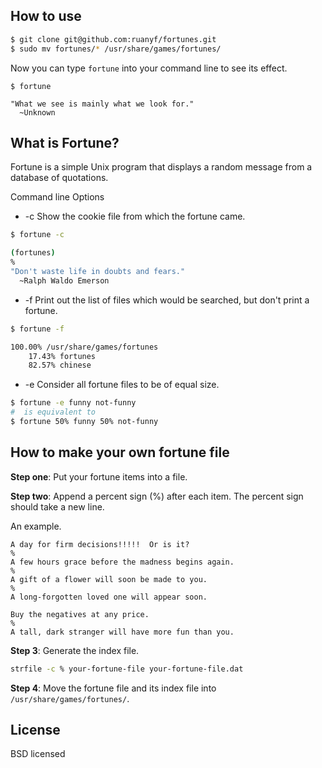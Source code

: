 ## How to use

```bash
$ git clone git@github.com:ruanyf/fortunes.git
$ sudo mv fortunes/* /usr/share/games/fortunes/
```

Now you can type `fortune` into your command line to see its effect.

```
$ fortune

"What we see is mainly what we look for."
  ~Unknown
```

## What is Fortune?

Fortune is a simple Unix program that displays a random message from a database of quotations.

Command line Options

- -c     Show the cookie file from which the fortune came.

```bash
$ fortune -c

(fortunes)
%
"Don't waste life in doubts and fears."
  ~Ralph Waldo Emerson
```

- -f     Print out the list of files which would be searched, but don't print a fortune.

```bash
$ fortune -f

100.00% /usr/share/games/fortunes
    17.43% fortunes
    82.57% chinese
```

- -e     Consider all fortune files to be of equal size.

```bash
$ fortune -e funny not-funny
#  is equivalent to
$ fortune 50% funny 50% not-funny
```

## How to make your own fortune file

**Step one**: Put your fortune items into a file.

**Step two**: Append a percent sign (%) after each item. The percent sign should take a new line.

An example.

```
A day for firm decisions!!!!!  Or is it?
%
A few hours grace before the madness begins again.
%
A gift of a flower will soon be made to you.
%
A long-forgotten loved one will appear soon.

Buy the negatives at any price.
%
A tall, dark stranger will have more fun than you.
```

**Step 3**: Generate the index file.

```bash
strfile -c % your-fortune-file your-fortune-file.dat
```

**Step 4**: Move the fortune file and its index file into `/usr/share/games/fortunes/`.

## License

BSD licensed
